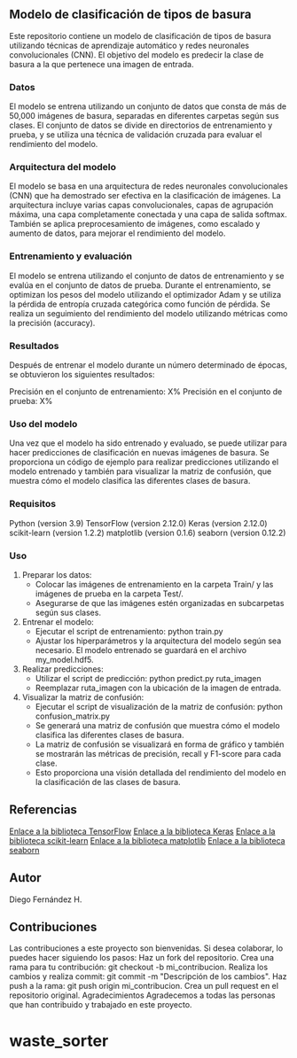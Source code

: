 ## Modelo de clasificación de tipos de basura
Este repositorio contiene un modelo de clasificación de tipos de basura utilizando técnicas de aprendizaje automático y redes neuronales convolucionales (CNN). El objetivo del modelo es predecir la clase de basura a la que pertenece una imagen de entrada.

### Datos
El modelo se entrena utilizando un conjunto de datos que consta de más de 50,000 imágenes de basura, separadas en diferentes carpetas según sus clases. El conjunto de datos se divide en directorios de entrenamiento y prueba, y se utiliza una técnica de validación cruzada para evaluar el rendimiento del modelo.

### Arquitectura del modelo
El modelo se basa en una arquitectura de redes neuronales convolucionales (CNN) que ha demostrado ser efectiva en la clasificación de imágenes. La arquitectura incluye varias capas convolucionales, capas de agrupación máxima, una capa completamente conectada y una capa de salida softmax. También se aplica preprocesamiento de imágenes, como escalado y aumento de datos, para mejorar el rendimiento del modelo.

### Entrenamiento y evaluación
El modelo se entrena utilizando el conjunto de datos de entrenamiento y se evalúa en el conjunto de datos de prueba. Durante el entrenamiento, se optimizan los pesos del modelo utilizando el optimizador Adam y se utiliza la pérdida de entropía cruzada categórica como función de pérdida. Se realiza un seguimiento del rendimiento del modelo utilizando métricas como la precisión (accuracy).

### Resultados
Después de entrenar el modelo durante un número determinado de épocas, se obtuvieron los siguientes resultados:

Precisión en el conjunto de entrenamiento: X%
Precisión en el conjunto de prueba: X%

### Uso del modelo
Una vez que el modelo ha sido entrenado y evaluado, se puede utilizar para hacer predicciones de clasificación en nuevas imágenes de basura. Se proporciona un código de ejemplo para realizar predicciones utilizando el modelo entrenado y también para visualizar la matriz de confusión, que muestra cómo el modelo clasifica las diferentes clases de basura.

### Requisitos
Python (version 3.9)
TensorFlow (version 2.12.0)
Keras (version 2.12.0)
scikit-learn (version 1.2.2)
matplotlib (version 0.1.6)
seaborn (version 0.12.2)

### Uso
1. Preparar los datos:
    - Colocar las imágenes de entrenamiento en la carpeta Train/ y las imágenes de prueba en la carpeta Test/.
    - Asegurarse de que las imágenes estén organizadas en subcarpetas según sus clases.
2. Entrenar el modelo:
    - Ejecutar el script de entrenamiento: python train.py
    - Ajustar los hiperparámetros y la arquitectura del modelo según sea necesario.
El modelo entrenado se guardará en el archivo my_model.hdf5.
3. Realizar predicciones:
    - Utilizar el script de predicción: python predict.py ruta_imagen
    - Reemplazar ruta_imagen con la ubicación de la imagen de entrada.
4. Visualizar la matriz de confusión:
    - Ejecutar el script de visualización de la matriz de confusión: python confusion_matrix.py
    - Se generará una matriz de confusión que muestra cómo el modelo clasifica las diferentes clases de basura.
    - La matriz de confusión se visualizará en forma de gráfico y también se mostrarán las métricas de precisión, recall y F1-score para cada clase.
    - Esto proporciona una visión detallada del rendimiento del modelo en la clasificación de las clases de basura.

## Referencias
[Enlace a la biblioteca TensorFlow](https://www.tensorflow.org/resources/libraries-extensions?hl=es-419)
[Enlace a la biblioteca Keras](https://keras.io/api/)
[Enlace a la biblioteca scikit-learn](https://scikit-learn.org/stable/modules/classes.html)
[Enlace a la biblioteca matplotlib](https://matplotlib.org/stable/users/explain/api_interfaces.html)
[Enlace a la biblioteca seaborn](https://seaborn.pydata.org/api.html)

## Autor
Diego Fernández H.

## Contribuciones
Las contribuciones a este proyecto son bienvenidas. Si desea colaborar, lo puedes hacer siguiendo los pasos:
Haz un fork del repositorio.
Crea una rama para tu contribución: git checkout -b mi_contribucion.
Realiza los cambios y realiza commit: git commit -m "Descripción de los cambios".
Haz push a la rama: git push origin mi_contribucion.
Crea un pull request en el repositorio original.
Agradecimientos
Agradecemos a todas las personas que han contribuido y trabajado en este proyecto.
# waste_sorter
